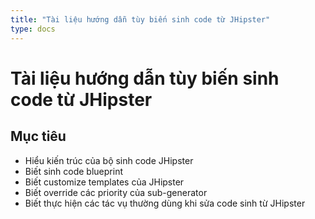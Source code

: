 ```yaml
---
title: "Tài liệu hướng dẫn tùy biến sinh code từ JHipster"
type: docs
---
```


# Tài liệu hướng dẫn tùy biến sinh code từ JHipster

## Mục tiêu

- Hiểu kiến trúc của bộ sinh code JHipster
- Biết sinh code blueprint
- Biết customize templates của JHipster
- Biết override các priority của sub-generator
- Biết thực hiện các tác vụ thường dùng khi sửa code sinh từ JHipster

